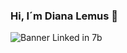 ### Hi, I´m Diana Lemus 👋

![Banner Linked in 7b](https://user-images.githubusercontent.com/65943524/100381932-21262c00-2fe8-11eb-9858-1918f266292b.JPG)

<!--
**Dicaleme/Dicaleme** is a ✨ _special_ ✨ repository because its `README.md` (this file) appears on your GitHub profile.

Here are some ideas to get you started:

- 🔭 I am a fully bilingual English-Spanish speaker.    
- 🌱 One of my biggest achievements is to have multicultural experiences in United States, Canada and the Caribbean while working in different fields such as Tourism, Education, Finances, Technology and Arts.
- 👯 As a Front-End Developer I have experience in HTML, JavaScript, CSS, Python and Java. I have worked with SCRUM methodology through Sprints and Iterations in every project along with a Growth Mindset having the chance to deal with English speakers worldwide customers and developed customer service/support skills for over 8 years. 

- 🤔 I’m looking for help with ...
- 💬 Ask me about ...
- 📫 How to reach me: ...
- 😄 Pronouns: ...
- ⚡ Fun fact: ...

